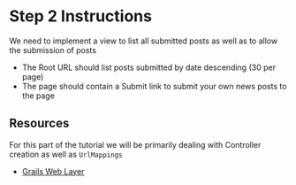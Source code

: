 # Step 2 Instructions

We need to implement a view to list all submitted posts as well as to allow the submission of posts

* The Root URL should list posts submitted by date descending (30 per page)
* The page should contain a Submit link to submit your own news posts to the page

## Resources

For this part of the tutorial we will be primarily dealing with Controller creation as well as `UrlMappings`

* [Grails Web Layer](http://grails.github.io/grails-doc/3.1.0.M2/guide/theWebLayer.html)
